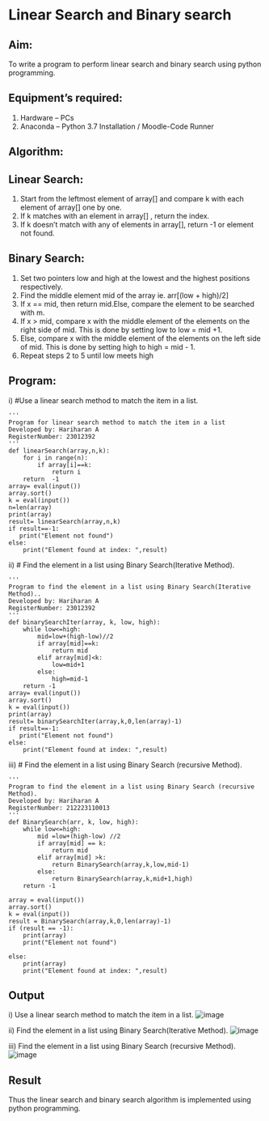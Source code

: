 # Linear Search and Binary search
## Aim:
To write a program to perform linear search and binary search using python programming.

## Equipment’s required:
1.	Hardware – PCs
2.	Anaconda – Python 3.7 Installation / Moodle-Code Runner

## Algorithm:
## Linear Search:
1.	Start from the leftmost element of array[] and compare k with each element of array[] one by one.
2.	If k matches with an element in array[] , return the index.
3.	If k doesn’t match with any of elements in array[], return -1 or element not found.
## Binary Search:
1.	Set two pointers low and high at the lowest and the highest positions respectively.
2.	Find the middle element mid of the array ie. arr[(low + high)/2]
3.	If x == mid, then return mid.Else, compare the element to be searched with m.
4.	If x > mid, compare x with the middle element of the elements on the right side of mid. This is done by setting low to low = mid +1.
5.	Else, compare x with the middle element of the elements on the left side of mid. This is done by setting high to high = mid - 1.
6.	Repeat steps 2 to 5 until low meets high

## Program:
i)	#Use a linear search method to match the item in a list.
```
''' 
Program for linear search method to match the item in a list
Developed by: Hariharan A
RegisterNumber: 23012392
'''
def linearSearch(array,n,k):
    for i in range(n):
        if array[i]==k:
            return i
    return  -1 
array= eval(input())
array.sort()
k = eval(input())
n=len(array)
print(array)
result= linearSearch(array,n,k)
if result==-1:
   print("Element not found")
else:
    print("Element found at index: ",result)
```

ii)	# Find the element in a list using Binary Search(Iterative Method).
```
''' 
Program to find the element in a list using Binary Search(Iterative Method)..
Developed by: Hariharan A
RegisterNumber: 23012392
'''
def binarySearchIter(array, k, low, high):
    while low<=high:
        mid=low+(high-low)//2
        if array[mid]==k:
            return mid
        elif array[mid]<k:
            low=mid+1
        else:
            high=mid-1
    return -1        
array= eval(input())
array.sort()
k = eval(input())
print(array)
result= binarySearchIter(array,k,0,len(array)-1)
if result==-1:
   print("Element not found")
else:
    print("Element found at index: ",result)
```

iii)	# Find the element in a list using Binary Search (recursive Method).
```
''' 
Program to find the element in a list using Binary Search (recursive Method).
Developed by: Hariharan A
RegisterNumber: 212223110013
'''
def BinarySearch(arr, k, low, high):
    while low<=high:
        mid =low+(high-low) //2
        if array[mid] == k:
            return mid
        elif array[mid] >k:
            return BinarySearch(array,k,low,mid-1)
        else:
            return BinarySearch(array,k,mid+1,high)
    return -1
    
array = eval(input())
array.sort()
k = eval(input())
result = BinarySearch(array,k,0,len(array)-1)        
if (result == -1):
    print(array)
    print("Element not found")
     
else:
    print(array)
    print("Element found at index: ",result)
```

## Output
i) Use a linear search method to match the item in a list.
![image](https://github.com/Raji1009/Search-Algorithm/assets/89059861/67ecb7ac-54e0-4c98-92be-0d8b26ff1da2)

ii) Find the element in a list using Binary Search(Iterative Method).
![image](https://github.com/Raji1009/Search-Algorithm/assets/89059861/88f1a71a-ef0b-40a8-b7ec-4d25cef91c80)

iii) Find the element in a list using Binary Search (recursive Method).
![image](https://github.com/Raji1009/Search-Algorithm/assets/89059861/b17e9c3e-8131-41f7-a56b-f4291f0709e2)

## Result
Thus the linear search and binary search algorithm is implemented using python programming.
